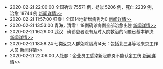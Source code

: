 
- 2020-02-21 22:00:00 全国确诊 75571 例，疑似 5206 例，死亡 2239 例，治愈 18744 例  [新闻详情>>](https://github.com/AlbertGithubHome/ChineseVictory/blob/master/PneumoniaMap/20200221222000.jpg)
- 2020-02-21 11:57:00 归零！全国14地新增病例为0  [新闻详情>>](http://news.sina.com.cn/c/2020-02-21/doc-iimxxstf3232869.shtml)
- 2020-02-21 13:53:00 青海，清零！18例确诊病例全部治愈出院  [新闻详情>>](http://news.sina.com.cn/gov/2020-02-21/doc-iimxxstf3308696.shtml)
- 2020-02-21 16:29:00 武汉：确诊患者没有及时入院救治的问题已基本解决  [新闻详情>>](http://finance.sina.com.cn/roll/2020-02-21/doc-iimxyqvz4745008.shtml)
- 2020-02-21 18:58:24 七类返京人群免除隔离14天：包括北三县等地来京工作人员  [新闻详情>>](https://news.sina.cn/2020-02-21/detail-iimxyqvz4786873.d.html?vt=4&pos=3)
- 2020-02-21 22:06:00 人社部：企业员工感染新冠肺炎不能认定工伤  [新闻详情>>](https://tech.sina.com.cn/roll/2020-02-21/doc-iimxyqvz4829358.shtml)


